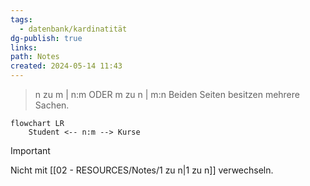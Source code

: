 ```yaml
---
tags:
  - datenbank/kardinatität
dg-publish: true
links: 
path: Notes
created: 2024-05-14 11:43
---
```

> n zu m | n:m ODER m zu n | m:n 
> Beiden Seiten besitzen mehrere Sachen.

```mermaid  
flowchart LR
    Student <-- n:m --> Kurse

```

>[!important] 
>Nicht mit [[02 - RESOURCES/Notes/1 zu n\|1 zu n]] verwechseln.